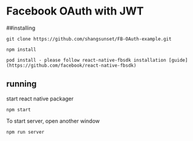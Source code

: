 # Facebook OAuth with JWT


##installing

```
git clone https://github.com/shangsunset/FB-OAuth-example.git

npm install

pod install - please follow react-native-fbsdk installation [guide](https://github.com/facebook/react-native-fbsdk)
```

## running

start react native packager
```
npm start
```
To start server, open another window
```
npm run server
```

